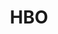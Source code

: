 ---
facebook: https://www.facebook.com/HBO
instagram: http://instagram.com/hbo
logohandle: hbo
sort: hbo
title: HBO
twitter: https://x.com/HBO
website: https://www.hbo.com/
wikipedia: https://en.wikipedia.org/wiki/HBO
youtube: https://www.youtube.com/channel/UCVTQuK2CaWaTgSsoNkn5AiQ
---